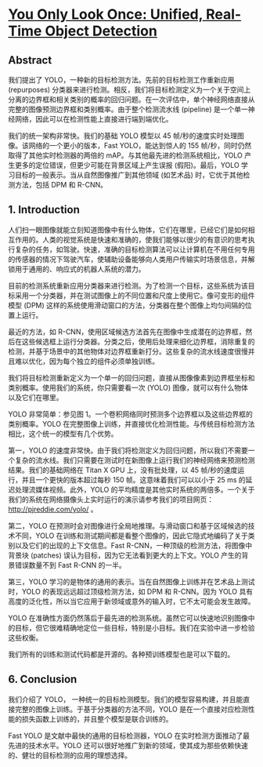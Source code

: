 # [You Only Look Once: Unified, Real-Time Object Detection](https://arxiv.org/pdf/1506.02640.pdf)

## Abstract

我们提出了 YOLO，一种新的目标检测方法。先前的目标检测工作重新应用 (repurposes) 分类器来进行检测。相反，我们将目标检测定义为一个关于空间上分离的边界框和相关类别的概率的回归问题。在一次评估中，单个神经网络直接从完整的图像预测边界框和类别概率。由于整个检测流水线 (pipeline) 是一个单一神经网络，因此可以在检测性能上直接进行端到端优化。

我们的统一架构非常快。我们的基础 YOLO 模型以 45 帧/秒的速度实时处理图像。该网络的一个更小的版本，Fast YOLO，能达到惊人的 155 帧/秒，同时仍然取得了其他实时检测器的两倍的 mAP。与其他最先进的检测系统相比，YOLO 产生更多的定位错误，但更少可能在背景区域上产生误报 (假阳)。最后，YOLO 学习目标的一般表示。当从自然图像推广到其他领域 (如艺术品) 时，它优于其他检测方法，包括 DPM 和 R-CNN。

## 1. Introduction

人们扫一眼图像就能立刻知道图像中有什么物体，它们在哪里，已经它们是如何相互作用的。人类的视觉系统是快速和准确的，使我们能够以很少的有意识的思考执行复杂的任务，如驾驶。快速，准确的目标检测算法可以让计算机在不用任何专用的传感器的情况下驾驶汽车，使辅助设备能够向人类用户传输实时场景信息，并解锁用于通用的、响应式的机器人系统的潜力。

目前的检测系统重新应用分类器来进行检测。为了检测一个目标，这些系统为该目标采用一个分类器，并在测试图像上的不同位置和尺度上使用它。像可变形的组件模型 (DPM) 这样的系统使用滑动窗口的方法，分类器在整个图像上均匀间隔的位置上运行。

最近的方法，如 R-CNN，使用区域候选方法首先在图像中生成潜在的边界框，然后在这些候选框上运行分类器。分类之后，使用后处理来细化边界框，消除重复的检测，并基于场景中的其他物体对边界框重新打分。这些复杂的流水线速度很慢并且难以优化，因为每个独立的组件必须单独训练。

我们将目标检测重新定义为一个单一的回归问题，直接从图像像素到边界框坐标和类别概率。使用我们的系统，你只需要看一次 (YOLO) 图像，就可以有什么物体以及它们在哪里。

YOLO 非常简单：参见图 1。一个卷积网络同时预测多个边界框以及这些边界框的类别概率。YOLO 在完整图像上训练，并直接优化检测性能。与传统目标检测方法相比，这个统一的模型有几个优势。

第一，YOLO 的速度非常快。由于我们将检测定义为回归问题，所以我们不需要一个复杂的流水线。我们只需要在测试时在新图像上运行我们的神经网络来预测检测结果。我们的基础网络在 Titan X GPU 上，没有批处理，以 45  帧/秒的速度运行，并且一个更快的版本超过每秒 150 帧。这意味着我们可以以小于 25 ms 的延迟处理流媒体视频。此外，YOLO 的平均精度是其他实时系统的两倍多。一个关于我们的系统在网络摄像头上实时运行的演示请参考我们的项目网页：http://pjreddie.com/yolo/ 。

第二，YOLO 在预测时会对图像进行全局地推理。与滑动窗口和基于区域候选的技术不同，YOLO 在训练和测试期间都是看整个图像的，因此它隐式地编码了关于类别以及它们的出现的上下文信息。Fast R-CNN，一种顶级的检测方法，将图像中背景块 (patches) 误认为目标，因为它无法看到更大的上下文。YOLO 产生的背景错误数量不到 Fast R-CNN 的一半。

第三，YOLO 学习的是物体的通用的表示。当在自然图像上训练并在艺术品上测试时，YOLO 的表现远远超过顶级检测方法，如 DPM 和 R-CNN。因为 YOLO 具有高度的泛化性，所以当它应用于新领域或意外的输入时，它不太可能会发生故障。

YOLO 在准确性方面仍然落后于最先进的检测系统。虽然它可以快速地识别图像中的目标，但它很难精确地定位一些目标，特别是小目标。我们在实验中进一步检验这些权衡。

我们所有的训练和测试代码都是开源的。各种预训练模型也是可以下载的。



## 6. Conclusion

我们介绍了 YOLO， 一种统一的目标检测模型。我们的模型容易构建，并且能直接完整的图像上训练。于基于分类器的方法不同，YOLO 是在一个直接对应检测性能的损失函数上训练的，并且整个模型是联合训练的。

Fast YOLO 是文献中最快的通用的目标检测器，YOLO 在实时检测方面推动了最先进的技术水平。YOLO 还可以很好地推广到新的领域，使其成为那些依赖快速的、健壮的目标检测的应用的理想选择。